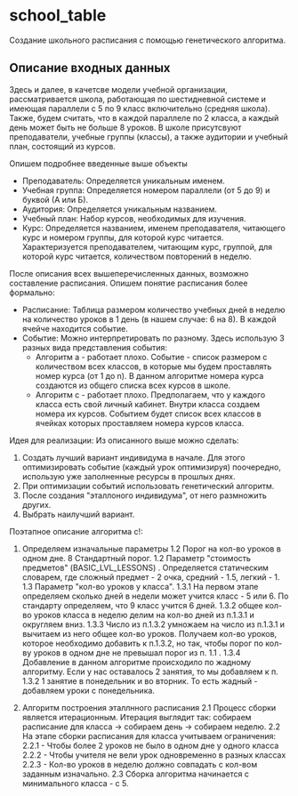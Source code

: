 # school_table
Создание школьного расписания с помощью генетического алгоритма.

## Описание входных данных
Здесь и далее, в качетсве модели учебной организации, рассматривается школа, работающая по шестидневной системе и имеющая параллели с 5 по 9 класс включительно (средняя школа). Также, будем считать, что
в каждой параллеле по 2 класса, а каждый день может быть не больше 8 уроков. В школе присутсвуют преподаватели, учебные группы (классы), а также аудитории и учебный план, состоящий из курсов.

Опишем подробнее введенные выше объекты
  - Преподаватель: Определяется уникальным именем. 
  - Учебная группа: Определяется номером параллели (от 5 до 9) и буквой (А или Б).
  - Аудитория: Определяется уникальным названием.
  - Учебный план: Набор курсов, необходимых для изучения.
  - Курс: Определяется названием, именем преподавателя, читающего курс и номером группы, для которой курс читается. Характеризуется преподавателем, читающим курс, группой, для которой курс читается, количеством повторений в неделю.
  
После описания всех вышеперечисленных данных, возможно составление расписания. Опишем понятие расписания более формально:
  - Расписание: Таблица размером количество учебных дней в неделю на количество уроков в 1 день (в нашем случае: 6 на 8). В каждой ячейче находится событие.
  - Событие: Можно интерпретировать по разному. Здесь использую 3 разных вида представления события:
    - Алгоритм а - работает плохо. Событие - список размером с количеством всех классов, в которые мы будем проставлять номер курса (от 1 до n). В данном алгоритме номера курса создаются из общего списка всех курсов в школе.
    - Алгоритм c - работает плохо. Предполагаем, что у каждого класса есть свой личный кабинет. Внутри класса создаем номера их курсов. Событием будет список всех классов в ячейках которых проставляем номера курсов класса. 
 
 
 Идея для реализации:
  Из описанного выше можно сделать:
  1) Создать лучший вариант индивидума в начале. Для этого оптимизировать событие (каждый урок оптимизируя) поочередно, использую уже заполненные ресурсы в прошлых днях.
  2) При оптимизации событий использовать генетический алгоритм.
  3) После создания "эталлоного индивидума", от него размножить других.
  4) Выбрать наилучший вариант.


Поэтапное описание алгоритма с!:
1. Определяем изначальные параметры
  1.2 Порог на кол-во уроков в одном дне. 8 Стандартный порог.
  1.2 Параметр "стоимость предметов" (BASIC_LVL_LESSONS) . Определяется статическим словарем, где сложный предмет - 2 очка, средний - 1.5, легкий - 1.
  1.3 Параметр "кол-во уроков у класса". 
    1.3.1 На первом этапе определяем сколько дней в недели может учится класс - 5 или 6. По стандарту определяем, что 9 класс учится 6 дней. 
    1.3.2 общее кол-во уроков класса в неделю делим на кол-во дней из п.1.3.1 и округляем вниз.
    1.3.3 Число из п.1.3.2 умножаем на число из п.1.3.1 и вычитаем из него общее кол-во уроков. Получаем кол-во уроков, которое необходимо добавить к п.1.3.2, но так, чтобы порог по кол-ву уроков в одном дне не превышал порог из п. 1.1 .
    1.3.4 Добавление в данном алгоритме происходило по жадному алгоритму. Если у нас оставалось 2 занятия, то мы добавляем к п. 1.3.2 1 занятие в понедельник и во вторник. То есть жадный - добавляем уроки с понедельника.
        
2.  Алгоритм построения эталлнного расписания
  2.1 Процесс сборки является итерационным. Итерация выглядит так: собираем расписание для класса -> собираем день -> собираем неделю.
  2.2 На этапе сборки расписания для класса учитываем ограничения:
    2.2.1 - Чтобы более 2 уроков не было в одном дне у одного класса
    2.2.2 - Чтобы учителя не вели урок одновременно в разных классах
    2.2.3 - Кол-во уроков в неделю должно совпадать с кол-вом заданным изначально.
  2.3 Сборка алгоритма начинается с минимального класса - с 5.
